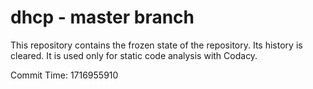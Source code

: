 # dhcp - master branch

This repository contains the frozen state of the repository.
Its history is cleared. It is used only for static code
analysis with Codacy.

Commit Time: 1716955910